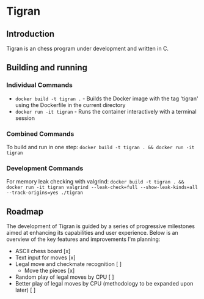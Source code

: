 # Tigran

## Introduction
Tigran is an chess program under development and written in C.

## Building and running

### Individual Commands
- `docker build -t tigran .` - Builds the Docker image with the tag 'tigran' using the Dockerfile in the current directory
- `docker run -it tigran` - Runs the container interactively with a terminal session

### Combined Commands
To build and run in one step:
`docker build -t tigran . && docker run -it tigran`

### Development Commands
For memory leak checking with valgrind:
`docker build -t tigran . && docker run -it tigran valgrind --leak-check=full --show-leak-kinds=all --track-origins=yes ./tigran`

## Roadmap

The development of Tigran is guided by a series of progressive milestones aimed at enhancing its capabilities and user experience. Below is an overview of the key features and improvements I'm planning:

- ASCII chess board [x]
- Text input for moves [x]
- Legal move and checkmate recognition [ ]
    - Move the pieces [x]
- Random play of legal moves by CPU [ ]
- Better play of legal moves by CPU (methodology to be expanded upon later) [ ]

